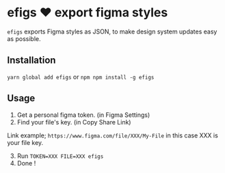 # efigs ❤️ export figma styles

`efigs` exports Figma styles as JSON, to make design system updates easy as possible.

## Installation

`yarn global add efigs` or `npm npm install -g efigs`

## Usage

1. Get a personal figma token. (in Figma Settings)
2. Find your file's key. (in Copy Share Link)

Link example;
`https://www.figma.com/file/XXX/My-File` in this case XXX is your file key.

3. Run `TOKEN=XXX FILE=XXX efigs`
4. Done !
